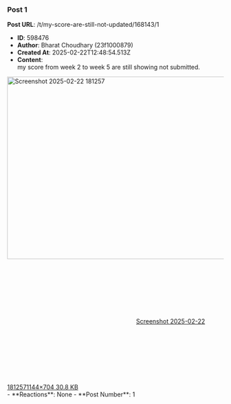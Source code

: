 ### Post 1
**Post URL**: /t/my-score-are-still-not-updated/168143/1
- **ID**: 598476
- **Author**: Bharat Choudhary (23f1000879)
- **Created At**: 2025-02-22T12:48:54.513Z
- **Content**:  
  my score from week 2 to week 5 are still showing not submitted.
<div class="lightbox-wrapper"><a class="lightbox" href="https://europe1.discourse-cdn.com/flex013/uploads/iitm/original/3X/c/5/c554924d186f2c50faa5c62af45129a46b3ef06c.png" data-download-href="/uploads/short-url/s9FfPd480umcjVrXvBInZppWZNW.png?dl=1" title="Screenshot 2025-02-22 181257" rel="noopener nofollow ugc"><img src="https://europe1.discourse-cdn.com/flex013/uploads/iitm/optimized/3X/c/5/c554924d186f2c50faa5c62af45129a46b3ef06c_2_690x424.png" alt="Screenshot 2025-02-22 181257" data-base62-sha1="s9FfPd480umcjVrXvBInZppWZNW" width="690" height="424" srcset="https://europe1.discourse-cdn.com/flex013/uploads/iitm/optimized/3X/c/5/c554924d186f2c50faa5c62af45129a46b3ef06c_2_690x424.png, https://europe1.discourse-cdn.com/flex013/uploads/iitm/optimized/3X/c/5/c554924d186f2c50faa5c62af45129a46b3ef06c_2_1035x636.png 1.5x, https://europe1.discourse-cdn.com/flex013/uploads/iitm/original/3X/c/5/c554924d186f2c50faa5c62af45129a46b3ef06c.png 2x" data-dominant-color="FBFBFC"><div class="meta"><svg class="fa d-icon d-icon-far-image svg-icon" aria-hidden="true"><use href="#far-image"></use></svg><span class="filename">Screenshot 2025-02-22 181257</span><span class="informations">1144×704 30.8 KB</span><svg class="fa d-icon d-icon-discourse-expand svg-icon" aria-hidden="true"><use href="#discourse-expand"></use></svg></div></a></div>
- **Reactions**: None
- **Post Number**: 1

